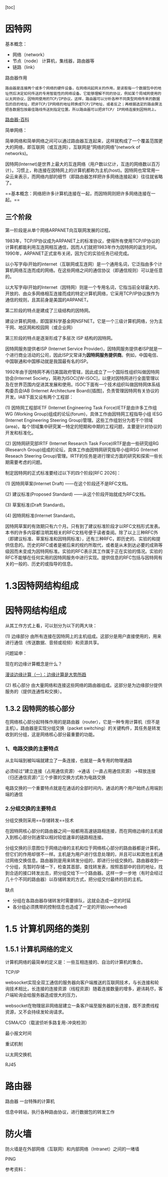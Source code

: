 [toc]

# 因特网

基本概念：

- 网络（network）
- 节点（node） 计算机，集线器，路由器等
- 链路（link）

路由器作用

```
路由器是连接两个或多个网络的硬件设备，在网络间起网关的作用，是读取每一个数据包中的地址然后决定如何传送的专用智能性的网络设备。它能够理解不同的协议，例如某个局域网使用的以太网协议，因特网使用的TCP/IP协议。这样，路由器可以分析各种不同类型网络传来的数据包的目的地址，把非TCP/IP网络的地址转换成TCP/IP地址，或者反之；再根据选定的路由算法把各数据包按最佳路线传送到指定位置。所以路由器可以把非TCP/ IP网络连接到因特网上。
```

[路由器-百科]([https://baike.baidu.com/item/%E8%B7%AF%E7%94%B1%E5%99%A8/108294?fr=aladdin](https://baike.baidu.com/item/路由器/108294?fr=aladdin))

简单网络：

简单网络和简单网络之间可以通过路由器互连起来，这样就构成了一个覆盖范围更大的网络，即互联网（或互连网），互联网是“网络的网络”(network of networks)。

因特网(Internet)是世界上最大的互连网络（用户数以亿计，互连的网络数以百万计）。习惯上，称连接在因特网上的计算机都称为主机(host)。因特网也常常用一朵云来表示，而网络内部的细节（即路由器怎样把许多网络连接起来）往往就省略了。

==基本概念：网络把许多计算机连接在一起，而因特网则把许多网络连接在一起。==

## 三个阶段

第一阶段是从单个网络ARPANET向互联网发展的过程。

1983年，TCP/IP协议成为ARPANET上的标准协议，使得所有使用TCP/IP协议的计算机都能利用互连网相互通信，因而人们就把1983年作为因特网的诞生时间。1990年，ARPANET正式宣布关闭，因为它的实验任务已经完成。

以小写字母i开始的internet（互联网或互连网）是一个通用名词，它泛指由多个计算机网络互连而成的网络。在这些网络之间的通信协议（即通信规则）可以是任意的。

以大写字母I开始的Internet（因特网）则是一个专用名词，它指当前全球最大的、开放的、由众多网络相互连接而成的特定计算机网络，它采用TCP/IP协议族作为通信的规则，且其前身是美国的ARPANET。



第二阶段的特点是建成了三级结构的因特网。

建设计算机网络，即国家科学基金网NSFNET。它是一个三级计算机网络，分为主干网、地区网和校园网（或企业网）



第三阶段的特点是逐渐形成了多层次 ISP 结构的因特网。

因特网服务提供者ISP (Internet Service Provider)，因特网服务提供者ISP就是一个进行商业活动的公司，因此ISP又常译为**因特网服务提供商**。例如，中国电信、中国联通和中国移动就是我国最有名的ISP。

1992年由于因特网不再归美国政府管辖，因此成立了一个国际性组织叫做因特网协会(Internet Society，简称为ISOC)[W-ISOC]，以便对因特网进行全面管理以及在世界范围内促进其发展和使用。ISOC下面有一个技术组织叫做因特网体系结构委员会IAB (Internet Architecture Board)[插图]，负责管理因特网有关协议的开发。IAB下面又设有两个工程部：

(1) 因特网工程部IETF (Internet Engineering Task Force)IETF是由许多工作组WG (Working Group)组成的论坛(forum)，具体工作由因特网工程指导小组 IESG (Internet Engineering Steering Group)管理。这些工作组划分为若干个领域(area)，每个领域集中研究某一特定的短期和中期的工程问题，主要是针对协议的开发和标准化。

(2) 因特网研究部IRTF (Internet Research Task Force)IRTF是由一些研究组RG (Research Group)组成的论坛，具体工作由因特网研究指导小组IRSG (Internet Reseach Steering Group)管理。IRTF的任务是进行理论方面的研究和探索一些长期需要考虑的问题。

制定因特网的正式标准要经过以下的四个阶段[RFC 2026]：

(1) 因特网草案(Internet Draft) ——在这个阶段还不是RFC文档。

(2) 建议标准(Proposed Standard) ——从这个阶段开始就成为RFC文档。

(3) 草案标准(Draft Standard)。

(4) 因特网标准(Internet Standard)。

因特网草案的有效期只有六个月。只有到了建议标准阶段才以RFC文档形式发表。本书的许多内容都注明其相关的RFC文档号便于读者查阅。除了以上三种RFC外（即建议标准、草案标准和因特网标准），还有三种RFC，即历史的、实验的和提供信息的。历史的RFC或者是被后来的规约所取代，或者是从未到达必要的成熟等级因而未变成为因特网标准。实验的RFC表示其工作属于正在实验的情况。实验的RFC不能够在任何实用的因特网服务中进行实现。提供信息的RFC包括与因特网有关的一般的、历史的或指导的信息。






# 1.3因特网结构组成

# 因特网结构组成


从其工作方式上看，可以划分为以下的两大块：

(1) 边缘部分 由所有连接在因特网上的主机组成。这部分是用户直接使用的，用来进行通信（传送数据、音频或视频）和资源共享。

问题延申：

现在的边缘计算概念是什么？

[漫谈边缘计算（一）：边缘计算是大势所趋](https://www.iyiou.com/p/96578.html)

(2) 核心部分 由大量网络和连接这些网络的路由器组成。这部分是为边缘部分提供服务的（提供连通性和交换）。





## 1.3.2 因特网的核心部分

在网络核心部分起特殊作用的是路由器（router），它是一种专用计算机（但不是主机）。路由器是实现分组交换（packet switching）的关键构件，其任务是转发收到的分组，这是网络核心部分最重要的功能。





### 1、电路交换的主要特点

从主叫端到被叫端就建立了一条连接，也就是一条专用的物理通路

必须经过“建立连接（占用通信资源）→通话（一直占用通信资源）→释放连接（归还通信资源）”三个步骤的交换方式称为电路交换

电路交换的一个重要特点就是在通话的全部时间内，通话的两个用户始终占用端到端的通信





### 2.分组交换的主要特点

分组交换则采用==存储转发==技术

在因特网核心部分的路由器之间一般都用高速链路相连接，而在网络边缘的主机接入到核心部分则通常以相对较低速率的链路相连接。

分组交换的示意图位于网络边缘的主机和位于网络核心部分的路由器都是计算机，但它们的作用却很不一样。主机是为用户进行信息处理的，并且可以和其他主机通过网络交换信息。路由器则是用来转发分组的，即进行分组交换的。路由器收到一个分组，先暂时存储一下，检查其首部，查找转发表，按照首部中的目的地址，找到合适的接口转发出去，把分组交给下一个路由器。这样一步一步地（有时会经过几十个不同的路由器）以存储转发的方式，把分组交付最终的目的主机。

缺点

- 分组在各路由器存储转发时需要排队，这就会造成一定的时延
- 各分组必须携带的控制信息也造成了一定的开销(overhead)





# 1.5 计算机网络的类别

## 1.5.1 计算机网络的定义

计算机网络的最简单的定义是：一些互相连接的、自治的计算机的集合。



TCP/IP







websocket实现全双工通信的服务器向客户端推送的互联网技术，与长连接和轮询技术相比，长连接的连接资源（线程资源）随着连接数量的增多，避讳耗尽，客户端轮询会给服务器造成很大的压力，



websocket在物理层非网络层建立一条客户端至服务器的长连接，既不浪费线程资源，又不会持续发轮询请求。




CSMA/CD（载波侦听多路复用-冲突检测）

最小报文时间

重试机制



以太网交换机



RJ45



# 路由器

路由器  一台特殊的计算机

信息中转站，执行各种路由协议，进行数据包的转发工作



# 防火墙



防火墙是在外部网络（互联网）和内部网络（Intranet）之间的一堵墙










PING




参考资料：

[计算机网络-谢希仁编著]: https://weread.qq.com/web/reader/af532c005a007caf51371b1k16732dc0161679091c5aeb1

